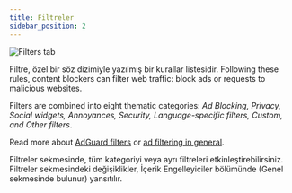 ```yaml
---
title: Filtreler
sidebar_position: 2
---
```


![Filters tab](https://cdn.adtidy.org/public/Adguard/Blog/AG_for_Safari_in-depth_review/Filters.png)

Filtre, özel bir söz dizimiyle yazılmış bir kurallar listesidir. Following these rules, content blockers can filter web traffic: block ads or requests to malicious websites.

Filters are combined into eight thematic categories: _Ad Blocking, Privacy, Social widgets, Annoyances, Security, Language-specific filters, Custom, and Other filters_.

Read more about [AdGuard filters](/general/ad-filtering/adguard-filters) or [ad filtering in general](/general/ad-filtering/how-ad-blocking-works).

Filtreler sekmesinde, tüm kategoriyi veya ayrı filtreleri etkinleştirebilirsiniz. Filtreler sekmesindeki değişiklikler, İçerik Engelleyiciler bölümünde (Genel sekmesinde bulunur) yansıtılır.
